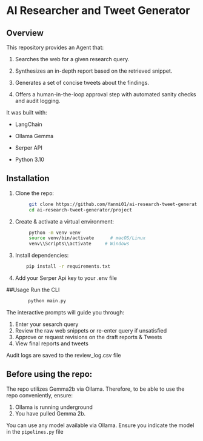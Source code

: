 # AI Researcher and Tweet Generator

## Overview

This repository provides an Agent that:

1. Searches the web for a given research query.

2. Synthesizes an in-depth report based on the retrieved snippet.

3. Generates a set of concise tweets about the findings.

4. Offers a human-in-the-loop approval step with automated sanity checks and audit logging.
  

It was built with:

- LangChain

- Ollama Gemma

- Serper API

- Python 3.10

## Installation

1. Clone the repo:
   ```bash
        git clone https://github.com/Yanmi01/ai-research-tweet-generator.git
        cd ai-research-tweet-generator/project
   ```
2. Create & activate a virtual environment:
   ```bash
        python -m venv venv
        source venv/bin/activate      # macOS/Linux
        venv\\Scripts\\activate     # Windows
   ```
3. Install dependencies:
   ```bash
       pip install -r requirements.txt
   ```
4. Add your Serper Api key to your .env file

##Usage
Run the CLI
```bash
        python main.py
```
The interactive prompts will guide you through:
1. Enter your sesarch query
2. Review the raw web snippets or re-enter query if unsatisfied
3. Approve or request revisions on the draft reports & Tweets
4. View final reports and tweets

Audit logs are saved to the review_log.csv file

## Before using the repo:
The repo utilizes Gemma2b via Ollama. Therefore, to be able to use the repo conveniently, ensure:
1. Ollama is running underground
2. You have pulled Gemma 2b.

You can use any model available via Ollama. Ensure you indicate the model in the `pipelines.py` file

